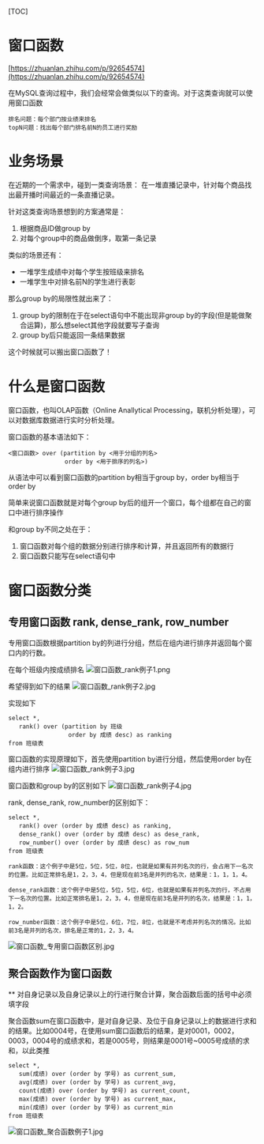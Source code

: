 [TOC]

# 窗口函数
[https://zhuanlan.zhihu.com/p/92654574](https://zhuanlan.zhihu.com/p/92654574)


在MySQL查询过程中，我们会经常会做类似以下的查询。对于这类查询就可以使用窗口函数
```
排名问题：每个部门按业绩来排名
topN问题：找出每个部门排名前N的员工进行奖励
```
# 业务场景


在近期的一个需求中，碰到一类查询场景：
在一堆直播记录中，针对每个商品找出最开播时间最近的一条直播记录。


针对这类查询场景想到的方案通常是：


1. 根据商品ID做group by
1. 对每个group中的商品做倒序，取第一条记录



类似的场景还有：


- 一堆学生成绩中对每个学生按班级来排名
- 一堆学生中对排名前N的学生进行表彰



那么group by的局限性就出来了：


1. group by的限制在于在select语句中不能出现非group by的字段(但是能做聚合运算)，那么想select其他字段就要写子查询
1. group by后只能返回一条结果数据



这个时候就可以搬出窗口函数了！




# 什么是窗口函数
窗口函数，也叫OLAP函数（Online Anallytical Processing，联机分析处理），可以对数据库数据进行实时分析处理。


窗口函数的基本语法如下：
```
<窗口函数> over (partition by <用于分组的列名>
                order by <用于排序的列名>)
```


从语法中可以看到窗口函数的partition by相当于group by，order by相当于order by


简单来说窗口函数就是对每个group by后的组开一个窗口，每个组都在自己的窗口中进行排序操作


和group by不同之处在于：
1. 窗口函数对每个组的数据分别进行排序和计算，并且返回所有的数据行
2. 窗口函数只能写在select语句中




# 窗口函数分类
## 专用窗口函数 rank, dense_rank, row_number
专用窗口函数根据partition by的列进行分组，然后在组内进行排序并返回每个窗口内的行数。

在每个班级内按成绩排名
![窗口函数_rank例子1.png](./pic/窗口函数_rank例子1.png)

希望得到如下的结果
![窗口函数_rank例子2.jpg](./pic/窗口函数_rank例子2.jpg)


实现如下
```
select *,
   rank() over (partition by 班级
                 order by 成绩 desc) as ranking
from 班级表
```


窗口函数的实现原理如下，首先使用partition by进行分组，然后使用order by在组内进行排序
![窗口函数_rank例子3.jpg](./pic/窗口函数_rank例子3.jpg)


窗口函数和group by的区别如下
![窗口函数_rank例子4.jpg](./pic/窗口函数_rank例子4.jpg)



rank, dense_rank, row_number的区别如下：
```
select *,
   rank() over (order by 成绩 desc) as ranking,
   dense_rank() over (order by 成绩 desc) as dese_rank,
   row_number() over (order by 成绩 desc) as row_num
from 班级表
```
```
rank函数：这个例子中是5位，5位，5位，8位，也就是如果有并列名次的行，会占用下一名次的位置。比如正常排名是1，2，3，4，但是现在前3名是并列的名次，结果是：1，1，1，4。

dense_rank函数：这个例子中是5位，5位，5位，6位，也就是如果有并列名次的行，不占用下一名次的位置。比如正常排名是1，2，3，4，但是现在前3名是并列的名次，结果是：1，1，1，2。

row_number函数：这个例子中是5位，6位，7位，8位，也就是不考虑并列名次的情况。比如前3名是并列的名次，排名是正常的1，2，3，4。
```
![窗口函数_专用窗口函数区别.jpg](./pic/窗口函数_专用窗口函数区别.jpg)


## **聚合函数作为窗口函数**
**
对自身记录以及自身记录以上的行进行聚合计算，聚合函数后面的括号中必须填字段


聚合函数sum在窗口函数中，是对自身记录、及位于自身记录以上的数据进行求和的结果。比如0004号，在使用sum窗口函数后的结果，是对0001，0002，0003，0004号的成绩求和，若是0005号，则结果是0001号~0005号成绩的求和，以此类推


```
select *,
   sum(成绩) over (order by 学号) as current_sum,
   avg(成绩) over (order by 学号) as current_avg,
   count(成绩) over (order by 学号) as current_count,
   max(成绩) over (order by 学号) as current_max,
   min(成绩) over (order by 学号) as current_min
from 班级表
```
![窗口函数_聚合函数例子1.jpg](./pic/窗口函数_聚合函数例子1.jpg)
